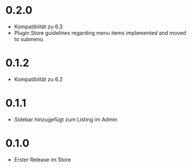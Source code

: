 # 0.2.0

* Kompatiblität zu 6.3
* Plugin Store guidelines regarding menu items implemented and moved to submenu

# 0.1.2

* Kompatiblität zu 6.2

# 0.1.1

* Sidebar hinzugefügt zum Listing im Admin


# 0.1.0

* Erster Release im Store
